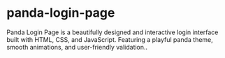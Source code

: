 # panda-login-page
Panda Login Page is a beautifully designed and interactive login interface built with HTML, CSS, and JavaScript. Featuring a playful panda theme, smooth animations, and user-friendly validation..
